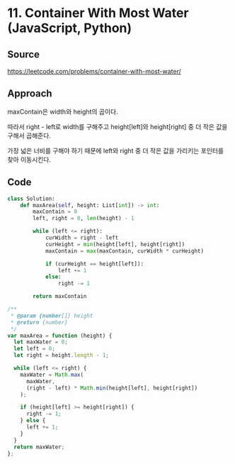 # 11. Container With Most Water (JavaScript, Python)

## Source

https://leetcode.com/problems/container-with-most-water/

## Approach

maxContain은 width와 height의 곱이다.

따라서 right - left로 width를 구해주고 height[left]와 height[right] 중 더 작은 값을 구해서 곱해준다.

가장 넓은 너비를 구해야 하기 때문에 left와 right 중 더 작은 값을 가리키는 포인터를 찾아 이동시킨다.

## Code

```python
class Solution:
    def maxArea(self, height: List[int]) -> int:
        maxContain = 0
        left, right = 0, len(height) - 1

        while (left <= right):
            curWidth = right - left
            curHeight = min(height[left], height[right])
            maxContain = max(maxContain, curWidth * curHeight)

            if (curHeight == height[left]):
                left += 1
            else:
                right -= 1

        return maxContain
```

```javascript
/**
 * @param {number[]} height
 * @return {number}
 */
var maxArea = function (height) {
  let maxWater = 0;
  let left = 0;
  let right = height.length - 1;

  while (left <= right) {
    maxWater = Math.max(
      maxWater,
      (right - left) * Math.min(height[left], height[right])
    );

    if (height[left] >= height[right]) {
      right -= 1;
    } else {
      left += 1;
    }
  }
  return maxWater;
};
```
